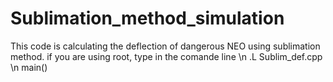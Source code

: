 # Sublimation_method_simulation
This code is calculating the deflection of dangerous NEO using sublimation method. 
if you are using root, type in the comande line  \n
.L Sublim_def.cpp \n
main()
